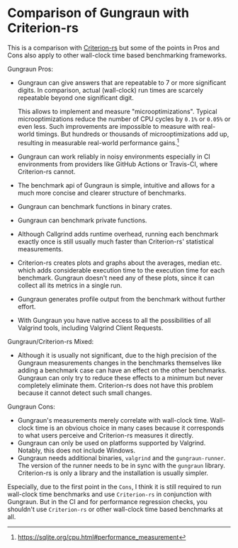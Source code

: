 # Comparison of Gungraun with Criterion-rs

This is a comparison with
[Criterion-rs](https://github.com/bheisler/criterion.rs?tab=readme-ov-file) but
some of the points in Pros and Cons also apply to other wall-clock time based
benchmarking frameworks.

Gungraun Pros:

* Gungraun can give answers that are repeatable to 7 or more significant
  digits. In comparison, actual (wall-clock) run times are scarcely repeatable
  beyond one significant digit.

  This allows to implement and measure "microoptimizations". Typical
  microoptimizations reduce the number of CPU cycles by `0.1%` or `0.05%` or
  even less. Such improvements are impossible to measure with real-world
  timings. But hundreds or thousands of microoptimizations add up, resulting in
  measurable real-world performance gains.[^note]
* Gungraun can work reliably in noisy environments especially in CI
  environments from providers like GitHub Actions or Travis-CI, where
  Criterion-rs cannot.
* The benchmark api of Gungraun is simple, intuitive and allows for a much
  more concise and clearer structure of benchmarks.
* Gungraun can benchmark functions in binary crates.
* Gungraun can benchmark private functions.
* Although Callgrind adds runtime overhead, running each benchmark exactly once
  is still usually much faster than Criterion-rs' statistical measurements.
* Criterion-rs creates plots and graphs about the averages, median etc. which
  adds considerable execution time to the execution time for each benchmark.
  Gungraun doesn't need any of these plots, since it can collect all its
  metrics in a single run.
* Gungraun generates profile output from the benchmark without further
  effort.
* With Gungraun you have native access to all the possibilities of all
  Valgrind tools, including Valgrind Client Requests.

Gungraun/Criterion-rs Mixed:

* Although it is usually not significant, due to the high precision of the
  Gungraun measurements changes in the benchmarks themselves like adding a
  benchmark case can have an effect on the other benchmarks. Gungraun can
  only try to reduce these effects to a minimum but never completely eliminate
  them. Criterion-rs does not have this problem because it cannot detect such
  small changes.

Gungraun Cons:

* Gungraun's measurements merely correlate with wall-clock time. Wall-clock
  time is an obvious choice in many cases because it corresponds to what users
  perceive and Criterion-rs measures it directly.
* Gungraun can only be used on platforms supported by Valgrind. Notably,
  this does not include Windows.
* Gungraun needs additional binaries, `valgrind` and the
  `gungraun-runner`. The version of the runner needs to be in sync with the
  `gungraun` library. Criterion-rs is only a library and the installation
  is usually simpler.

Especially, due to the first point in the `Cons`, I think it is still required
to run wall-clock time benchmarks and use `Criterion-rs` in conjunction with
Gungraun. But in the CI and for performance regression checks, you
shouldn't use `Criterion-rs` or other wall-clock time based benchmarks at all.

[^note]: <https://sqlite.org/cpu.html#performance_measurement>
